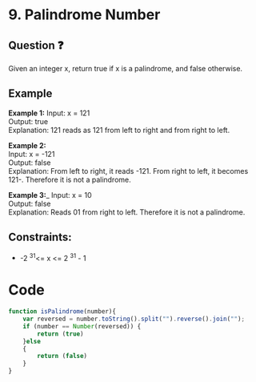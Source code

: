 
# 9. Palindrome Number
## Question ❓ <br>
 Given an integer x, return true if x is a palindrome, and false otherwise.

  

## Example

__Example 1:__
Input: x = 121  
Output: true  
Explanation: 121 reads as 121 from left to right and from right to left.
<br>

__Example 2:__  
Input: x = -121  
Output: false    
Explanation: From left to right, it reads -121. From right to left, it becomes 121-. Therefore it is not a palindrome.
<br>

__Example 3:___
Input: x = 10  
Output: false    
Explanation: Reads 01 from right to left. Therefore it is not a palindrome.
<br>
  
## Constraints:

- -2 <sup>31</sup><= x <= 2 <sup>31</sup> - 1

# Code
```javascript
function isPalindrome(number){
    var reversed = number.toString().split("").reverse().join("");
    if (number == Number(reversed)) {
        return (true)
    }else
    {
        return (false)
    }
}

```
